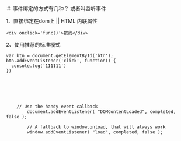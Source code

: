 ＃ 事件绑定的方式有几种？ 或者叫监听事件

1、直接绑定在dom上  || HTML 内联属性

    <div onclick='func()'>按我</div>


2、使用推荐的标准模式

    var btn = document.getElementById('btn');
    btn.addEventListener('click', function() {
      console.log('111111')
    })






        // Use the handy event callback
            document.addEventListener( "DOMContentLoaded", completed, false );

            // A fallback to window.onload, that will always work
            window.addEventListener( "load", completed, false );
